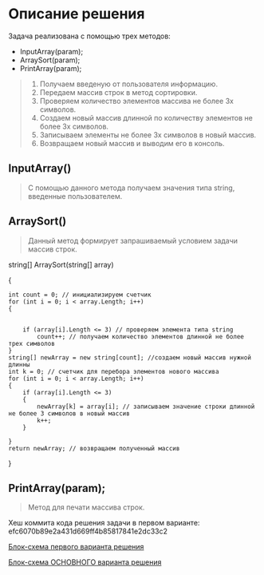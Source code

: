 # Описание решения

Задача реализована с помощью трех методов:
- InputArray(param);
- ArraySort(param);
- PrintArray(param);

> 1. Получаем введеную от пользователя информацию.
> 2. Передаем массив строк в метод сортировки.
> 3. Проверяем количество элементов массива не более 3х символов.
> 4. Создаем новый массив длинной по количеству элементов не более 3х символов.
> 5. Записываем элементы не более 3х символов в новый массив.
> 6. Возвращаем новый массив и выводим его в консоль.

## InputArray()
> С помощью данного метода получаем значения типа string, введенные пользователем.

## ArraySort()
> Данный метод формирует запрашиваемый условием задачи массив строк.

string[] ArraySort(string[] array)

{

    int count = 0; // инициализируем счетчик
    for (int i = 0; i < array.Length; i++)
    {
        
        
        if (array[i].Length <= 3) // проверяем элемента типа string
            count++; // получаем количество элементов длинной не более трех символов
    }
    string[] newArray = new string[count]; //создаем новый массив нужной длинны
    int k = 0; // счетчик для перебора элементов нового массива
    for (int i = 0; i < array.Length; i++)
    {
        if (array[i].Length <= 3)
        {
            newArray[k] = array[i]; // записываем значение строки длинной не более 3 символов в новый массив
            k++; 
        }

    }
    return newArray; // возвращаем полученный массив
}

## PrintArray(param);
> Метод для печати массива строк.

Хеш коммита кода решения задачи в первом варианте:
efc6070b89e2a431d669ff4b85817841e2dc33c2

[Блок-схема первого варианта решения](https://drive.google.com/file/d/1GH0nNdV9DThZM98aqDeGglONXiidjV0L/view?usp=sharing)

[Блок-схема ОСНОВНОГО варианта решения](https://drive.google.com/file/d/18ZIeI2oTmoojnJSarAgGw4ug4STewyB5/view?usp=sharing)